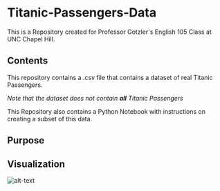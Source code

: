 # Titanic-Passengers-Data
This is a Repository created for Professor Gotzler's English 105 Class at UNC Chapel Hill.
## Contents
This repository contains a .csv file that contains a dataset of real Titanic Passengers.

  *Note that the dataset does not contain **all** Titanic Passengers*
  
This Repository also contains a Python Notebook with instructions on creating a subset of this data.
## Purpose

## Visualization
![alt-text](Downloads/survival-by-class)
